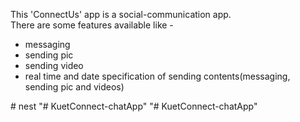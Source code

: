 This 'ConnectUs' app is a social-communication app.<br>
There are some features available like -<br>
<list>
<ul>
  <li>messaging</li>
  <li>sending pic</li>
  <li>sending video</li>
  
  <li>real time and date specification of sending contents(messaging, sending pic and videos)</li>
</ul>
</list>

#   n e s t  
 "# KuetConnect-chatApp" 
"# KuetConnect-chatApp" 
